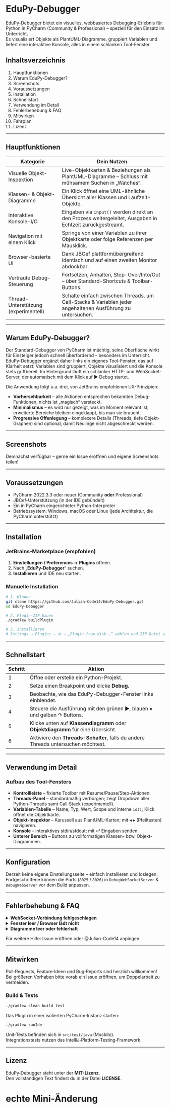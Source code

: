 # EduPy-Debugger

<!-- Plugin description -->
EduPy-Debugger bietet ein visuelles, webbasiertes Debugging-Erlebnis
für Python in PyCharm (Community & Professional) – speziell für den
Einsatz im Unterricht.  
Es visualisiert Objekte als PlantUML-Diagramme, gruppiert Variablen
und liefert eine interaktive Konsole, alles in einem schlanken
Tool-Fenster.
<!-- Plugin description end -->

<!--
![Build](https://github.com/Julian-Code14/EduPy-Debugger/workflows/Build/badge.svg)
[![Version](https://img.shields.io/jetbrains/plugin/v/PLUGIN_ID.svg)](https://plugins.jetbrains.com/plugin/PLUGIN_ID)
[![Downloads](https://img.shields.io/jetbrains/plugin/d/PLUGIN_ID.svg)](https://plugins.jetbrains.com/plugin/PLUGIN_ID)
-->

## Inhaltsverzeichnis
1. Hauptfunktionen
2. Warum EduPy-Debugger?
3. Screenshots
4. Voraussetzungen
5. Installation
6. Schnellstart
7. Verwendung im Detail
8. Fehlerbehebung & FAQ
9. Mitwirken
10. Fahrplan
11. Lizenz

---

## Hauptfunktionen

| Kategorie                            | Dein Nutzen |
|--------------------------------------|-------------|
| Visuelle Objekt-Inspektion           | Live-Objektkarten & Beziehungen als PlantUML-Diagramme – Schluss mit mühsamem Suchen in „Watches“. |
| Klassen- & Objekt-Diagramme          | Ein Klick öffnet eine UML-ähnliche Übersicht aller Klassen und Laufzeit-Objekte. |
| Interaktive Konsole-I/O              | Eingaben via `input()` werden direkt an den Prozess weitergeleitet, Ausgaben in Echtzeit zurückgestreamt. |
| Navigation mit einem Klick           | Springe von einer Variablen zu ihrer Objektkarte oder folge Referenzen per Mausklick. |
| Browser-basierte UI                  | Dank JBCef plattformübergreifend identisch und auf einen zweiten Monitor abdockbar. |
| Vertraute Debug-Steuerung            | Fortsetzen, Anhalten, Step-Over/Into/Out – über Standard-Shortcuts & Toolbar-Buttons. |
| Thread-Unterstützung (experimentell) | Schalte einfach zwischen Threads, um Call-Stacks & Variablen jeder angehaltenen Ausführung zu untersuchen. |

---

## Warum EduPy-Debugger?

Der Standard-Debugger von PyCharm ist mächtig, seine Oberfläche wirkt für Einsteiger jedoch schnell überfordernd – besonders im Unterricht.  
EduPy-Debugger ergänzt daher links ein eigenes Tool-Fenster, das auf Klarheit setzt: Variablen sind gruppiert, Objekte visualisiert und die Konsole stets griffbereit. Im Hintergrund läuft ein schlanker HTTP- und WebSocket-Server, der automatisch mit dem Klick auf ▶ Debug startet.

Die Anwendung folgt u.a. drei, von JetBrains empfohlenen UX-Prinzipien:

- **Vorhersehbarkeit** – alle Aktionen entsprechen bekannten Debug-Funktionen, nichts ist „magisch“ versteckt.
- **Minimalismus** – es wird nur gezeigt, was im Moment relevant ist; erweiterte Bereiche bleiben eingeklappt, bis man sie braucht.
- **Progressive Offenlegung** – komplexere Details (Threads, tiefe Objekt-Graphen) sind optional, damit Neulinge nicht abgeschreckt werden.

---

## Screenshots

Demnächst verfügbar – gerne ein Issue eröffnen und eigene Screenshots teilen!

---

## Voraussetzungen

- PyCharm 2022.3.3 oder neuer (Community **oder** Professional)
- JBCef-Unterstützung (in der IDE gebündelt)
- Ein in PyCharm eingerichteter Python-Interpreter
- Betriebssystem: Windows, macOS oder Linux (jede Architektur, die PyCharm unterstützt)

---

## Installation

### JetBrains‑Marketplace (empfohlen)

1. **Einstellungen / Preferences → Plugins** öffnen.
2. Nach „**EduPy-Debugger**“ suchen.
3. **Installieren** und IDE neu starten.

### Manuelle Installation

```bash
# 1. Klonen
git clone https://github.com/Julian-Code14/EduPy-Debugger.git
cd EduPy-Debugger

# 2. Plugin-ZIP bauen
./gradlew buildPlugin

# 3. Installieren
# Settings → Plugins → ⚙ → „Plugin from disk …“ wählen und ZIP-Datei auswählen
```

---

## Schnellstart

| Schritt | Aktion                                                                            |
|---------|-----------------------------------------------------------------------------------|
| 1 | Öffne oder erstelle ein Python-Projekt.                                           |
| 2 | Setze einen Breakpoint und klicke **Debug**.                                      |
| 3 | Beobachte, wie das EduPy-Debugger-Fenster links einblendet.                       |
| 4 | Steuere die Ausführung mit den grünen ▶, blauen ⏸ und gelben ↷ Buttons.           |
| 5 | Klicke unten auf **Klassendiagramm** oder **Objektdiagramm** für eine Übersicht.  |
| 6 | Aktiviere den **Threads-Schalter**, falls du andere Threads untersuchen möchtest. |

---

## Verwendung im Detail

### Aufbau des Tool-Fensters

- **Kontrollleiste** – fixierte Toolbar mit Resume/Pause/Step-Aktionen.
- **Threads-Panel** – standardmäßig verborgen; zeigt Dropdown aller Python-Threads samt Call‑Stack (experimentell).
- **Variablen-Tabelle** – Name, Typ, Wert, Scope und interne `id()`; Klick öffnet die Objektkarte.
- **Objekt-Inspektor** – Karussell aus PlantUML-Karten; mit ◂ ▸ (Pfeiltasten) navigieren.
- **Konsole** – interaktives stdin/stdout; mit ↵ Eingaben senden.
- **Unterer Bereich** – Buttons zu vollformatigen Klassen- bzw. Objekt-Diagrammen.

---

## Konfiguration

Derzeit keine eigene Einstellungsseite – einfach installieren und loslegen.  
Fortgeschrittene können die Ports (`8025` / `8026`) in `DebugWebSocketServer` & `DebugWebServer` vor dem Build anpassen.

---

## Fehlerbehebung & FAQ

<details>
<summary><strong>WebSocket-Verbindung fehlgeschlagen</strong></summary>

- Firewall prüfen: Ports **8025** und **8026** müssen frei sein.
- Sicherstellen, dass das EduPy-Debugger-Fenster offen ist; die Server starten erst bei Debug-Beginn.
</details>

<details>
<summary><strong>Fenster leer / Browser lädt nicht</strong></summary>

- In ressourcenarmen Umgebungen könnte JBCef deaktiviert sein – prüfen unter *Registry → ide.browser.jcef.enabled*.
</details>

<details>
<summary><strong>Diagramme leer oder fehlerhaft</strong></summary>

- Vergewissere dich, dass die PlantUML‑JAR (`plantuml-1.2025.x.jar`) im Verzeichnis **plugins/** liegt.
</details>

Für weitere Hilfe: Issue eröffnen oder @Julian-Code14 anpingen.

---

## Mitwirken

Pull‑Requests, Feature‑Ideen und Bug‑Reports sind herzlich willkommen!  
Bei größeren Vorhaben bitte vorab ein Issue eröffnen, um Doppelarbeit zu vermeiden.

### Build & Tests

```bash
./gradlew clean build test
```

Das Plugin in einer isolierten PyCharm‑Instanz starten:

```bash
./gradlew runIde
```

Unit‑Tests befinden sich in `src/test/java` (Mockito).  
Integrationstests nutzen das IntelliJ‑Platform‑Testing‑Framework.

---

## Lizenz

EduPy‑Debugger steht unter der **MIT-Lizenz**.  
Den vollständigen Text findest du in der Datei **LICENSE**.



 # echte Mini-Änderung
